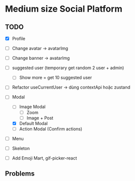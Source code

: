 # Medium size Social Platform

## TODO

- [x] Profile

- [ ] Change avatar -> avatarImg
- [ ] Change banner -> avatarImg

- [ ] suggested user (temporary get random 2 user + admin)

  - [ ] Show more = get 10 suggested user

- [ ] Refactor useCurrentUser -> dùng contextApi hoặc zustand

- [ ] Modal

  - [ ] Image Modal
    - [ ] Zoom
    - [ ] Image + Post
  - [x] Default Modal
  - [ ] Action Modal (Confirm actions)

- [ ] Menu

- [ ] Skeleton
- [ ] Add Emoji Mart, gif-picker-react

## Problems
